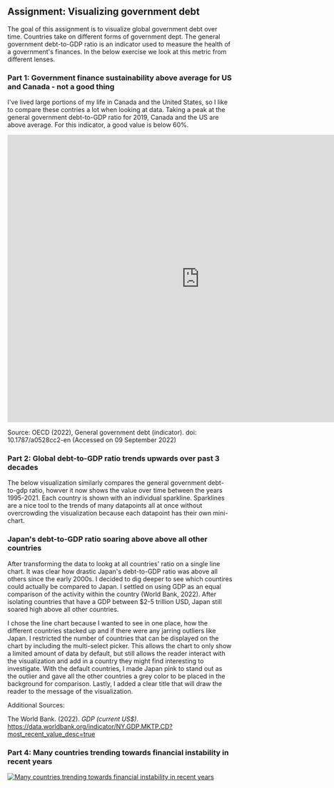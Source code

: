 ## Assignment: Visualizing government debt
The goal of this assignment is to visualize global government debt over time. Countries take on different forms of government dept. The general government debt-to-GDP ratio is an indicator used to measure the health of a government's finances. In the below exercise we look at this metric from different lenses.   

### Part 1: Government finance sustainability above average for US and Canada - not a good thing
I've lived large portions of my life in Canada and the United States, so I like to compare these contries a lot when looking at data. Taking a peak at the general government debt-to-GDP ratio for 2019, Canada and the US are above average. For this indicator, a good value is below 60%. 

<iframe src="https://data.oecd.org/chart/6ObY" width="860" height="645" style="border: 0" mozallowfullscreen="true" webkitallowfullscreen="true" allowfullscreen="true"><a href="https://data.oecd.org/chart/6ObY" target="_blank">OECD Chart: General government debt, Total, % of GDP, Annual, 2019</a></iframe>

Source: OECD (2022), General government debt (indicator). doi: 10.1787/a0528cc2-en (Accessed on 09 September 2022)

### Part 2: Global debt-to-GDP ratio trends upwards over past 3 decades
The below visualization similarly compares the general government debt-to-gdp ratio, howver it now shows the value over time between the years 1995-2021. Each country is shown with an individual sparkline. Sparklines are a nice tool to the trends of many datapoints all at once without overcrowding the visualization because each datapoint has their own mini-chart. 

<div class="flourish-embed flourish-chart" data-src="visualisation/11143867"><script src="https://public.flourish.studio/resources/embed.js"></script></div>

### Japan's debt-to-GDP ratio soaring above above all other countries
After transforming the data to lookg at all countries' ratio on a single line chart. It was clear how drastic Japan's debt-to-GDP ratio was above all others since the early 2000s. I decided to dig deeper to see which countires could actually be compared to Japan. I settled on using GDP as an equal comparison of the activity within the country (World Bank, 2022). After isolating countries that have a GDP between $2-5 trillion USD, Japan still soared high above all other countries. 

I chose the line chart because I wanted to see in one place, how the different countries stacked up and if there were any jarring outliers like Japan. I restricted the number of countries that can be displayed on the chart by including the multi-select picker. This allows the chart to only show a limited amount of data by default, but still allows the reader interact with the visualization and add in a country they might find interesting to investigate. With the default countries, I made Japan pink to stand out as the outlier and gave all the other countries a grey color to be placed in the background for comparison. Lastly, I added a clear title that will draw the reader to the message of the visualization. 

<div class="flourish-embed flourish-chart" data-src="visualisation/11143960"><script src="https://public.flourish.studio/resources/embed.js"></script></div>

Additional Sources: 

The World Bank. (2022). _GDP (current US$)_. https://data.worldbank.org/indicator/NY.GDP.MKTP.CD?most_recent_value_desc=true

### Part 4: Many countries trending towards financial instability in recent years

<div class='tableauPlaceholder' id='viz1662922172861' style='position: relative'><noscript><a href='#'><img alt='Many countries trending towards financial instability in recent years ' src='https:&#47;&#47;public.tableau.com&#47;static&#47;images&#47;Go&#47;Govtdept-to-GDPratioWorkbook&#47;Sheet1&#47;1_rss.png' style='border: none' /></a></noscript><object class='tableauViz'  style='display:none;'><param name='host_url' value='https%3A%2F%2Fpublic.tableau.com%2F' /> <param name='embed_code_version' value='3' /> <param name='site_root' value='' /><param name='name' value='Govtdept-to-GDPratioWorkbook&#47;Sheet1' /><param name='tabs' value='no' /><param name='toolbar' value='yes' /><param name='static_image' value='https:&#47;&#47;public.tableau.com&#47;static&#47;images&#47;Go&#47;Govtdept-to-GDPratioWorkbook&#47;Sheet1&#47;1.png' /> <param name='animate_transition' value='yes' /><param name='display_static_image' value='yes' /><param name='display_spinner' value='yes' /><param name='display_overlay' value='yes' /><param name='display_count' value='yes' /><param name='language' value='en-US' /></object></div><script type='text/javascript'> var divElement = document.getElementById('viz1662922172861'); var vizElement = divElement.getElementsByTagName('object')[0];                    vizElement.style.width='100%'; vizElement.style.height=(divElement.offsetWidth*0.75)+'px'; var scriptElement = document.createElement('script');                    scriptElement.src = 'https://public.tableau.com/javascripts/api/viz_v1.js'; vizElement.parentNode.insertBefore(scriptElement, vizElement); </script>
